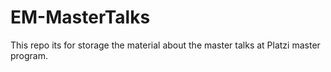 # EM-MasterTalks
This repo its for storage the material about the master talks at Platzi master program.
